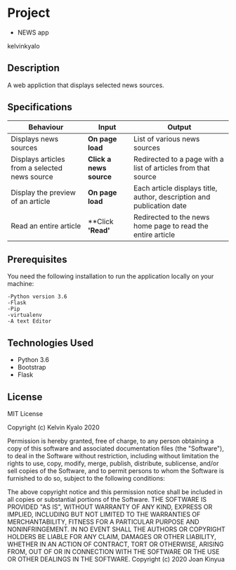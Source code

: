 # Project
- NEWS app

kelvinkyalo

## Description

A web appliction that displays selected news sources.
## Specifications
|           Behaviour                            |         Input         |                  Output               |
|------------------------------------------------|-----------------------|---------------------------------------|
|               Displays news sources            | **On page load**      |     List of various news sources      |
|  Displays articles from a selected news source |**Click a news source**| Redirected to a page with a list of articles from that source        |
|      Display the preview of an article         |    **On page load**   | Each article displays title, author, description and publication date     |
|            Read an entire article              |   **Click **'Read'**  | Redirected to the news home page to read the entire article         |

## Prerequisites

You need the following installation to run the application locally on your machine:
```
-Python version 3.6
-Flask
-Pip
-virtualenv
-A text Editor
```


## Technologies Used

* Python 3.6
* Bootstrap
* Flask

## License

MIT License

Copyright (c) Kelvin Kyalo 2020

Permission is hereby granted, free of charge, to any person obtaining a copy of this software and associated documentation files (the "Software"), to deal in the Software without restriction, including without limitation the rights to use, copy, modify, merge, publish, distribute, sublicense, and/or sell copies of the Software, and to permit persons to whom the Software is furnished to do so, subject to the following conditions:

The above copyright notice and this permission notice shall be included in all copies or substantial portions of the Software. THE SOFTWARE IS PROVIDED "AS IS", WITHOUT WARRANTY OF ANY KIND, EXPRESS OR IMPLIED, INCLUDING BUT NOT LIMITED TO THE WARRANTIES OF MERCHANTABILITY, FITNESS FOR A PARTICULAR PURPOSE AND NONINFRINGEMENT. IN NO EVENT SHALL THE AUTHORS OR COPYRIGHT HOLDERS BE LIABLE FOR ANY CLAIM, DAMAGES OR OTHER LIABILITY, WHETHER IN AN ACTION OF CONTRACT, TORT OR OTHERWISE, ARISING FROM, OUT OF OR IN CONNECTION WITH THE SOFTWARE OR THE USE OR OTHER DEALINGS IN THE SOFTWARE. Copyright (c) 2020 Joan Kinyua